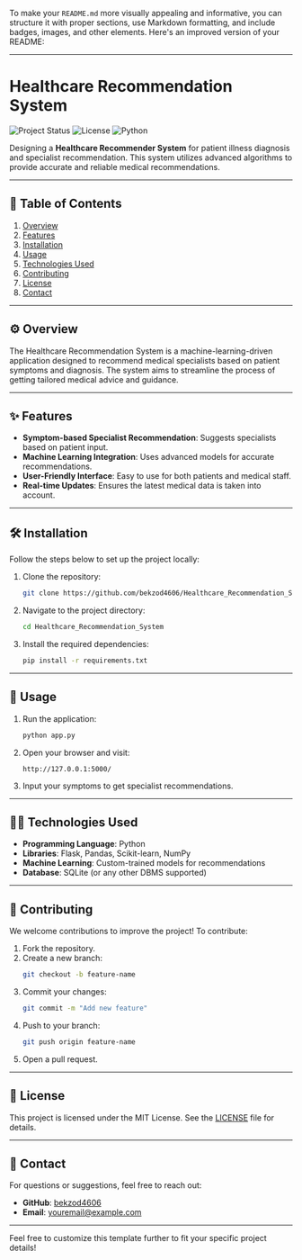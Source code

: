 To make your `README.md` more visually appealing and informative, you can structure it with proper sections, use Markdown formatting, and include badges, images, and other elements. Here's an improved version of your README:

---

# Healthcare Recommendation System

![Project Status](https://img.shields.io/badge/Status-Active-brightgreen)
![License](https://img.shields.io/badge/License-MIT-blue)
![Python](https://img.shields.io/badge/Python-3.x-blue)

Designing a **Healthcare Recommender System** for patient illness diagnosis and specialist recommendation. This system utilizes advanced algorithms to provide accurate and reliable medical recommendations.

---

## 📖 Table of Contents
1. [Overview](#overview)
2. [Features](#features)
3. [Installation](#installation)
4. [Usage](#usage)
5. [Technologies Used](#technologies-used)
6. [Contributing](#contributing)
7. [License](#license)
8. [Contact](#contact)

---

## ⚙️ Overview

The Healthcare Recommendation System is a machine-learning-driven application designed to recommend medical specialists based on patient symptoms and diagnosis. The system aims to streamline the process of getting tailored medical advice and guidance.

---

## ✨ Features

- **Symptom-based Specialist Recommendation**: Suggests specialists based on patient input.
- **Machine Learning Integration**: Uses advanced models for accurate recommendations.
- **User-Friendly Interface**: Easy to use for both patients and medical staff.
- **Real-time Updates**: Ensures the latest medical data is taken into account.

---

## 🛠️ Installation

Follow the steps below to set up the project locally:

1. Clone the repository:
   ```bash
   git clone https://github.com/bekzod4606/Healthcare_Recommendation_System.git
   ```
2. Navigate to the project directory:
   ```bash
   cd Healthcare_Recommendation_System
   ```
3. Install the required dependencies:
   ```bash
   pip install -r requirements.txt
   ```

---

## 🚀 Usage

1. Run the application:
   ```bash
   python app.py
   ```
2. Open your browser and visit:
   ```
   http://127.0.0.1:5000/
   ```
3. Input your symptoms to get specialist recommendations.

---

## 🧑‍💻 Technologies Used

- **Programming Language**: Python
- **Libraries**: Flask, Pandas, Scikit-learn, NumPy
- **Machine Learning**: Custom-trained models for recommendations
- **Database**: SQLite (or any other DBMS supported)

---

## 🤝 Contributing

We welcome contributions to improve the project! To contribute:

1. Fork the repository.
2. Create a new branch:
   ```bash
   git checkout -b feature-name
   ```
3. Commit your changes:
   ```bash
   git commit -m "Add new feature"
   ```
4. Push to your branch:
   ```bash
   git push origin feature-name
   ```
5. Open a pull request.

---

## 📜 License

This project is licensed under the MIT License. See the [LICENSE](LICENSE) file for details.

---

## 📩 Contact

For questions or suggestions, feel free to reach out:

- **GitHub**: [bekzod4606](https://github.com/bekzod4606)
- **Email**: [youremail@example.com](mailto:youremail@example.com)

---

Feel free to customize this template further to fit your specific project details!
